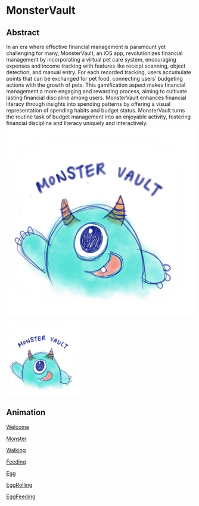 # MonsterVault
## Abstract
In an era where effective financial management is paramount yet challenging for many, MonsterVault, an iOS app, revolutionizes financial management by incorporating a virtual pet care system, encouraging expenses and income tracking with features like receipt scanning, object detection, and manual entry. For each recorded tracking, users accumulate points that can be exchanged for pet food, connecting users’ budgeting actions with the growth of pets. This gamification aspect makes financial management a more engaging and rewarding process, aiming to cultivate lasting financial discipline among users. MonsterVault enhances financial literacy through insights into spending patterns by offering a visual representation of spending habits and budget status. MonsterVault turns the routine task of budget management into an enjoyable activity, fostering financial discipline and literacy uniquely and interactively. 
![MonsterVault app icon](/app_icon.png)

<img src="/app_icon.png" alt="MonsterVault app icon" width="200">


## Animation
[Welcome](https://github.com/user-attachments/assets/59a5a2ee-2006-4655-9c05-565adaed11b2)

[Monster](https://github.com/user-attachments/assets/a62ca6f9-4a16-4677-9384-cf8731651fc8)

[Walking](https://github.com/user-attachments/assets/7f2f80b7-0ec8-432c-afd9-ffe53a8a48b8)

[Feeding](https://github.com/user-attachments/assets/3e006228-a759-4319-b299-716942f2b400)

[Egg](https://github.com/user-attachments/assets/321008d1-6fc7-4265-b364-d7071f726f50)

[EggRolling](https://github.com/user-attachments/assets/e304ed75-fc5e-46bd-a9c6-50b7eaa146b0)

[EggFeeding](https://github.com/user-attachments/assets/557a8dc4-6b09-43d1-87dc-8b725efe4575)


